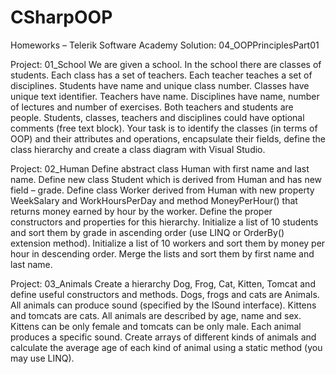 CSharpOOP
=========

Homeworks – Telerik Software Academy
Solution: 04_OOPPrinciplesPart01


Project: 01_School
  We are given a school. In the school there are classes of students. Each class has a set of teachers.
  Each teacher teaches a set of disciplines. Students have name and unique class number. 
  Classes have unique text identifier. Teachers have name. Disciplines have name, number of lectures and number 
  of exercises. Both teachers and students are people. Students, classes, teachers and disciplines could have 
  optional comments (free text block).
	Your task is to identify the classes (in terms of  OOP) and their attributes and operations, 
	encapsulate their fields, define the class hierarchy and create a class diagram with Visual Studio.
	
Project: 02_Human
  Define abstract class Human with first name and last name. Define new class Student which is derived from Human and has new field – grade. Define class Worker derived from Human with new property WeekSalary and WorkHoursPerDay and method MoneyPerHour() that returns money earned by hour by the worker. Define the proper constructors and properties for this hierarchy. Initialize a list of 10 students and sort them by grade in ascending order (use LINQ or OrderBy() extension method). Initialize a list of 10 workers and sort them by money per hour in descending order. Merge the lists and sort them by first name and last name.

Project: 03_Animals
  Create a hierarchy Dog, Frog, Cat, Kitten, Tomcat and define useful constructors and methods. Dogs, frogs and cats are Animals. All animals can produce sound (specified by the ISound interface). Kittens and tomcats are cats. All animals are described by age, name and sex. Kittens can be only female and tomcats can be only male. Each animal produces a specific sound. Create arrays of different kinds of animals and calculate the average age of each kind of animal using a static method (you may use LINQ).
  
